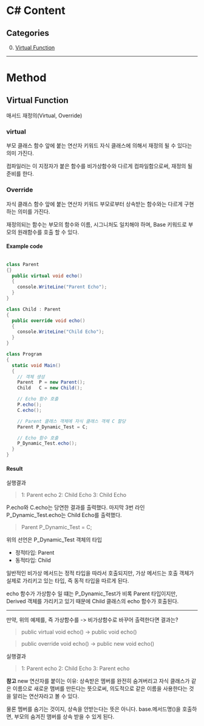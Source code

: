 # C# Content

## Categories

0. [Virtual Function](#virtual-function)



---

# Method

## Virtual Function

매서드 재정의(Virtual, Override)

### virtual

부모 클래스 함수 앞에 붙는 연산자 키워드
자식 클래스에 의해서 재정의 될 수 있다는 의미 가진다.

컴파일러는 이 지정자가 붙은 함수를 비가상함수와 다르게 컴파일함으로써, 재정의 될 준비를 한다.


### Override

자식 클래스 함수 앞에 붙는 연산자 키워드
부모로부터 상속받는 함수와는 다르게 구현하는 의미를 가진다.

재정의되는 함수는 부모의 함수와 이름, 시그니처도 일치해야 하며, Base 키워드로 부모의 원래함수를 호출 할 수 있다.


#### Example code

```csharp

class Parent
{}
  public virtual void echo()
  {
    console.WriteLine("Parent Echo");
  }
}

class Child : Parent
{
  public override void echo()
  {
    console.WriteLine("Child Echo");
  }
}

class Program
{
  static void Main()
  {
    // 객체 생성
    Parent  P = new Parent();
    Child   C = new Child();

    // Echo 함수 호출
    P.echo();
    C.echo();

    // Parent 클래스 객체에 자식 클래스 객체 C 할당
    Parent P_Dynamic_Test = C;

    // Echo 함수 호출
    P_Dynamic_Test.echo();
  }
}
```

#### Result
실행결과
> 1: Parent echo
> 2: Child Echo
> 3: Child Echo

P.echo와 C.echo는 당연한 결과를 출력했다.
마지막 3번 라인 P_Dynamic_Test.echo는 Child Echo를 출력했다.

> Parent P_Dynamic_Test = C;

위의 선언은 P_Dynamic_Test 객체의 타입
* 정적타입: Parent
* 동적타입: Child

일반적인 비가상 메서드는 정적 타입을 따라서 호출되지만,
가상 메서드는 호출 객체가 실제로 가리키고 있는 타입, 즉 동적 타입을 따르게 된다.

echo 함수가 가상함수 일 떄는 P_Dynamic_Test가 비록 Parent 타입이지만, Derived 객체를 가리키고 있기 때문에 Child 클래스의 echo 함수가 호출된다.

---
만약, 위의 예제를, 즉 가상함수를 -> 비가상함수로 바꾸어 출력한다면 결과는?

> public virtual void echo() -> public void echo()

> public override void echo() -> public new void echo()

실행결과
> 1: Parent echo
> 2: Child Echo
> 3: Parent echo

**참고**
new 연산자를 붙이는 이유:
상속받은 멤버를 완전히 숨겨버리고 자식 클래스가 같은 이름으로 새로운 맴버를 만든다는 뜻으로써, 의도적으로 같은 이름을 사용한다는 것을 알리는 연산자라고 볼 수 있다.

물론 멤버를 숨기는 것이지, 상속을 안받는다는 뜻은 아니다.
base.메서드명()을 호출하면, 부모의 숨겨진 맴버를 상속 받을 수 있게 된다.
